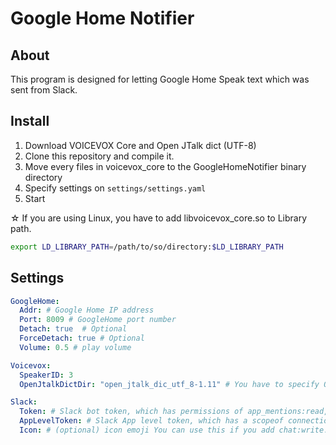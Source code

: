 # Google Home Notifier

## About

This program is designed for letting Google Home Speak text which was sent from Slack.

## Install

1. Download VOICEVOX Core and Open JTalk dict (UTF-8)
2. Clone this repository and compile it.
3. Move every files in voicevox_core to the GoogleHomeNotifier binary directory
4. Specify settings on `settings/settings.yaml`
5. Start

☆ If you are using Linux, you have to add libvoicevox_core.so to Library path.

```bash
export LD_LIBRARY_PATH=/path/to/so/directory:$LD_LIBRARY_PATH
```

## Settings

```yaml
GoogleHome:
  Addr: # Google Home IP address
  Port: 8009 # GoogleHome port number 
  Detach: true  # Optional
  ForceDetach: true # Optional
  Volume: 0.5 # play volume

Voicevox:
  SpeakerID: 3 
  OpenJtalkDictDir: "open_jtalk_dic_utf_8-1.11" # You have to specify Open JTalk's dict path

Slack:
  Token: # Slack bot token, which has permissions of app_mentions:read, chat:write, and users:read, (and optinally, chat:write.customize)
  AppLevelToken: # Slack App level token, which has a scopeof connections:write.
  Icon: # (optional) icon emoji You can use this if you add chat:write.customize permission.
```
